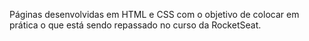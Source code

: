 Páginas desenvolvidas em HTML e CSS com o objetivo de colocar em prática o que está sendo repassado no curso da RocketSeat.
